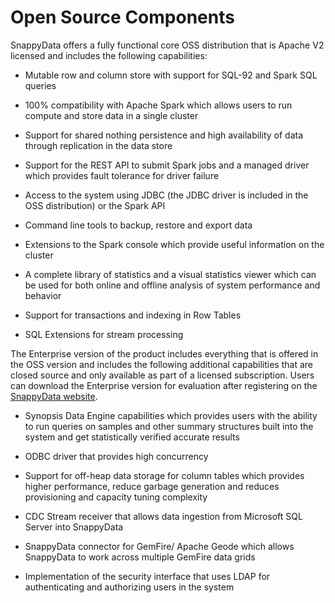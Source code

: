 # Open Source Components

SnappyData offers a fully functional core OSS distribution that is Apache V2 licensed and includes the following capabilities:

* Mutable row and column store with support for SQL-92 and Spark SQL queries

* 100% compatibility with Apache Spark which allows users to run compute and store data in a single cluster

* Support for shared nothing persistence and high availability of data through replication in the data store

* Support for the REST API to submit Spark jobs and a managed driver which provides fault tolerance for driver failure

* Access to the system using JDBC (the JDBC driver is included in the OSS distribution) or the Spark API

* Command line tools  to backup, restore and export data 

* Extensions to the Spark console which provide useful information on the cluster

* A complete library of statistics and a visual statistics viewer which can be used for both online and offline analysis of system performance and behavior

* Support for transactions and indexing in Row Tables

* SQL Extensions for stream processing

The Enterprise version of the product includes everything that is offered in the OSS version and includes the following additional capabilities that are closed source and only available as part of a licensed subscription. Users can download the Enterprise version for evaluation after registering on the [SnappyData website](https://www.snappydata.io/).

* Synopsis Data Engine capabilities which provides users with the ability to run queries on samples and other summary structures built into the system and get statistically verified accurate results

* ODBC driver that provides high concurrency

* Support for off-heap data storage for column tables which provides higher performance, reduce garbage generation and reduces provisioning and capacity tuning complexity

* CDC Stream receiver that allows data ingestion from Microsoft SQL Server into SnappyData

* SnappyData connector for GemFire/ Apache Geode which allows SnappyData to work across multiple GemFire data grids

* Implementation of the security interface that uses LDAP for authenticating and authorizing users in the system

